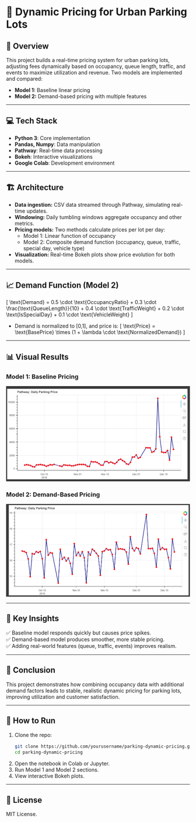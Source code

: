 # 🚗 Dynamic Pricing for Urban Parking Lots

## 📌 Overview
This project builds a real-time pricing system for urban parking lots, adjusting fees dynamically based on occupancy, queue length, traffic, and events to maximize utilization and revenue. Two models are implemented and compared:
- **Model 1:** Baseline linear pricing
- **Model 2:** Demand-based pricing with multiple features

---

## 💻 Tech Stack
- **Python 3**: Core implementation
- **Pandas, Numpy**: Data manipulation
- **Pathway**: Real-time data processing
- **Bokeh**: Interactive visualizations
- **Google Colab**: Development environment

---

## 🏗️ Architecture
- **Data ingestion:** CSV data streamed through Pathway, simulating real-time updates.
- **Windowing:** Daily tumbling windows aggregate occupancy and other metrics.
- **Pricing models:** Two methods calculate prices per lot per day:
  - Model 1: Linear function of occupancy
  - Model 2: Composite demand function (occupancy, queue, traffic, special day, vehicle type)
- **Visualization:** Real-time Bokeh plots show price evolution for both models.

---

## 📈 Demand Function (Model 2)
\[
\text{Demand} = 0.5 \cdot \text{OccupancyRatio} + 0.3 \cdot \frac{\text{QueueLength}}{10} + 0.4 \cdot \text{TrafficWeight} + 0.2 \cdot \text{IsSpecialDay} + 0.1 \cdot \text{VehicleWeight}
\]
- Demand is normalized to [0,1], and price is:
\[
\text{Price} = \text{BasePrice} \times (1 + \lambda \cdot \text{NormalizedDemand})
\]

---

## 📊 Visual Results

### Model 1: Baseline Pricing
![Baseline Pricing](./model1_baseline.png)

### Model 2: Demand-Based Pricing
![Demand-Based Pricing](./model2_demand.png)

---

## 🔎 Key Insights
✅ Baseline model responds quickly but causes price spikes.  
✅ Demand-based model produces smoother, more stable pricing.  
✅ Adding real-world features (queue, traffic, events) improves realism.

---

## 📌 Conclusion
This project demonstrates how combining occupancy data with additional demand factors leads to stable, realistic dynamic pricing for parking lots, improving utilization and customer satisfaction.

---

## 📝 How to Run
1. Clone the repo:
    ```bash
    git clone https://github.com/yourusername/parking-dynamic-pricing.git
    cd parking-dynamic-pricing
    ```
2. Open the notebook in Colab or Jupyter.
3. Run Model 1 and Model 2 sections.
4. View interactive Bokeh plots.

---

## 📄 License
MIT License.
